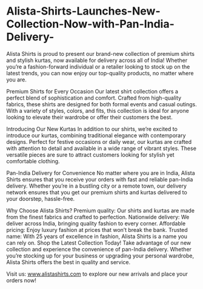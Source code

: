 # Alista-Shirts-Launches-New-Collection-Now-with-Pan-India-Delivery-
Alista Shirts is proud to present our brand-new collection of premium shirts and stylish kurtas, now available for delivery across all of India! Whether you’re a fashion-forward individual or a retailer looking to stock up on the latest trends, you can now enjoy our top-quality products, no matter where you are.

Premium Shirts for Every Occasion
Our latest shirt collection offers a perfect blend of sophistication and comfort. Crafted from high-quality fabrics, these shirts are designed for both formal events and casual outings. With a variety of styles, colors, and fits, this collection is ideal for anyone looking to elevate their wardrobe or offer their customers the best.

Introducing Our New Kurtas
In addition to our shirts, we’re excited to introduce our kurtas, combining traditional elegance with contemporary designs. Perfect for festive occasions or daily wear, our kurtas are crafted with attention to detail and available in a wide range of vibrant styles. These versatile pieces are sure to attract customers looking for stylish yet comfortable clothing.

Pan-India Delivery for Convenience
No matter where you are in India, Alista Shirts ensures that you receive your orders with fast and reliable pan-India delivery. Whether you’re in a bustling city or a remote town, our delivery network ensures that you get our premium shirts and kurtas delivered to your doorstep, hassle-free.

Why Choose Alista Shirts?
Premium quality: Our shirts and kurtas are made from the finest fabrics and crafted to perfection.
Nationwide delivery: We deliver across India, bringing quality fashion to every corner.
Affordable pricing: Enjoy luxury fashion at prices that won’t break the bank.
Trusted name: With 25 years of excellence in fashion, Alista Shirts is a name you can rely on.
Shop the Latest Collection Today!
Take advantage of our new collection and experience the convenience of pan-India delivery. Whether you’re stocking up for your business or upgrading your personal wardrobe, Alista Shirts offers the best in quality and service.

Visit us: www.alistashirts.com to explore our new arrivals and place your orders now!
